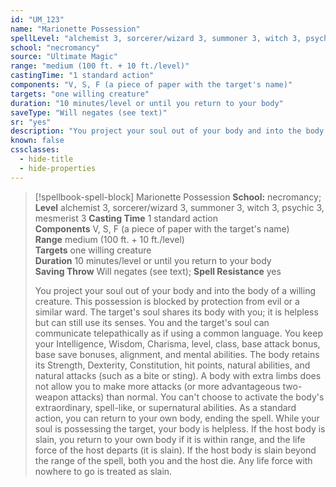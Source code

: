 ```yaml
---
id: "UM_123"
name: "Marionette Possession"
spellLevel: "alchemist 3, sorcerer/wizard 3, summoner 3, witch 3, psychic 3, mesmerist 3"
school: "necromancy"
source: "Ultimate Magic"
range: "medium (100 ft. + 10 ft./level)"
castingTime: "1 standard action"
components: "V, S, F (a piece of paper with the target's name)"
targets: "one willing creature"
duration: "10 minutes/level or until you return to your body"
saveType: "Will negates (see text)"
sr: "yes"
description: "You project your soul out of your body and into the body of a willing creature. This possession is blocked by protection from evil or a similar ward. The target's soul shares its body with you; it is helpless but can still use its senses. You and the target's soul can communicate telepathically as if using a common language.  You keep your Intelligence, Wisdom, Charisma, level, class, base attack bonus, base save bonuses, alignment, and mental abilities. The body retains its Strength, Dexterity, Constitution, hit points, natural abilities, and natural attacks (such as a bite or sting). A body with extra limbs does not allow you to make more attacks (or more advantageous two-weapon attacks) than normal. You can't choose to activate the body's extraordinary, spell-like, or supernatural abilities.  As a standard action, you can return to your own body, ending the spell. While your soul is possessing the target, your body is helpless. If the host body is slain, you return to your own body if it is within range, and the life force of the host departs (it is slain). If the host body is slain beyond the range of the spell, both you and the host die. Any life force with nowhere to go is treated as slain."
known: false
cssclasses:
  - hide-title
  - hide-properties
---
```


> [!spellbook-spell-block] Marionette Possession
> **School:** necromancy; **Level** alchemist 3, sorcerer/wizard 3, summoner 3, witch 3, psychic 3, mesmerist 3
> **Casting Time** 1 standard action  
> **Components** V, S, F (a piece of paper with the target's name)  
> **Range** medium (100 ft. + 10 ft./level)  
> **Targets** one willing creature  
> **Duration** 10 minutes/level or until you return to your body  
> **Saving Throw** Will negates (see text); **Spell Resistance** yes
> 
> You project your soul out of your body and into the body of a willing creature. This possession is blocked by protection from evil or a similar ward. The target's soul shares its body with you; it is helpless but can still use its senses. You and the target's soul can communicate telepathically as if using a common language.  You keep your Intelligence, Wisdom, Charisma, level, class, base attack bonus, base save bonuses, alignment, and mental abilities. The body retains its Strength, Dexterity, Constitution, hit points, natural abilities, and natural attacks (such as a bite or sting). A body with extra limbs does not allow you to make more attacks (or more advantageous two-weapon attacks) than normal. You can't choose to activate the body's extraordinary, spell-like, or supernatural abilities.  As a standard action, you can return to your own body, ending the spell. While your soul is possessing the target, your body is helpless. If the host body is slain, you return to your own body if it is within range, and the life force of the host departs (it is slain). If the host body is slain beyond the range of the spell, both you and the host die. Any life force with nowhere to go is treated as slain.
